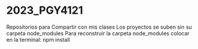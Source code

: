 # 2023_PGY4121
Repositorios para Compartir con mis clases
Los proyectos se suben sin su carpeta node_modules
Para reconstruir la carpeta node_modules colocar en la terminal: npm install
